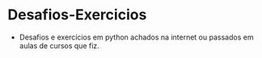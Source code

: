 # Desafios-Exercicios
- Desafios e exercícios em python achados na internet ou passados em aulas de cursos que fiz.
